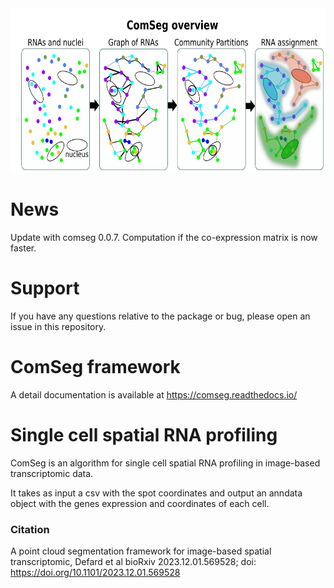 
<img src="./comseg.png" width="650" height="263">

# News

Update with comseg 0.0.7. Computation if the co-expression matrix is now faster.

# Support

If you have any questions relative to the package or bug, please open an issue in this repository.


# ComSeg framework

A detail documentation is available at https://comseg.readthedocs.io/


# Single cell spatial RNA profiling 

ComSeg is an algorithm for single cell spatial RNA profiling in image-based transcriptomic data.

It takes as input a csv with the spot coordinates and output an anndata 
object with the  genes expression and coordinates of each cell.

### Citation 
A point cloud segmentation framework for image-based spatial transcriptomic, Defard et al bioRxiv 2023.12.01.569528; doi: https://doi.org/10.1101/2023.12.01.569528

